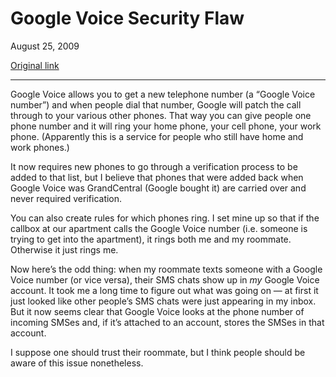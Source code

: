 Google Voice Security Flaw
==========================

August 25, 2009

[Original link](http://www.aaronsw.com/weblog/gvoiceflaw)

* * * * *

Google Voice allows you to get a new telephone number (a “Google Voice
number”) and when people dial that number, Google will patch the call
through to your various other phones. That way you can give people one
phone number and it will ring your home phone, your cell phone, your
work phone. (Apparently this is a service for people who still have home
and work phones.)

It now requires new phones to go through a verification process to be
added to that list, but I believe that phones that were added back when
Google Voice was GrandCentral (Google bought it) are carried over and
never required verification.

You can also create rules for which phones ring. I set mine up so that
if the callbox at our apartment calls the Google Voice number (i.e.
someone is trying to get into the apartment), it rings both me and my
roommate. Otherwise it just rings me.

Now here’s the odd thing: when my roommate texts someone with a Google
Voice number (or vice versa), their SMS chats show up in *my* Google
Voice account. It took me a long time to figure out what was going on —
at first it just looked like other people’s SMS chats were just
appearing in my inbox. But it now seems clear that Google Voice looks at
the phone number of incoming SMSes and, if it’s attached to an account,
stores the SMSes in that account.

I suppose one should trust their roommate, but I think people should be
aware of this issue nonetheless.
